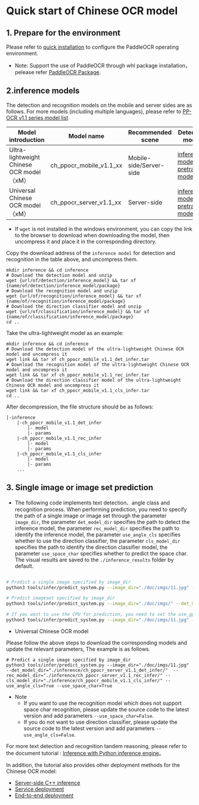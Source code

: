 
# Quick start of Chinese OCR model

## 1. Prepare for the environment

Please refer to [quick installation](./installation_en.md) to configure the PaddleOCR operating environment.

* Note: Support the use of PaddleOCR through whl package installation，pelease refer  [PaddleOCR Package](./whl_en.md).

## 2.inference models

The detection and recognition models on the mobile and server sides are as follows. For more models  (including multiple languages), please refer to [PP-OCR v1.1 series model list](../doc_ch/models_list.md)


| Model introduction    | Model name     |  Recommended scene      | Detection model | Direction Classifier | Recognition model |
| ------------ | --------------- | ----------------|---- | ---------- | -------- |
| Ultra-lightweight Chinese OCR model（xM） | ch_ppocr_mobile_v1.1_xx |Mobile-side/Server-side|[inference model](link) / [pretrained model](link)|[inference model](link) / [pretrained model](link) |[inference model](link) / [pretrained model](link)      |
| Universal Chinese OCR model（xM）   |ch_ppocr_server_v1.1_xx|Server-side |[inference model](link) / [pretrained model](link)          |[inference model](link) / [pretrained model](link)    |[inference model](link) / [pretrained model](link)  |

* If `wget` is not installed in the windows environment, you can copy the link to the browser to download when downloading the model, then uncompress it and place it in the corresponding directory.

Copy the download address of the `inference model` for detection and recognition in the table above, and uncompress them.

```
mkdir inference && cd inference
# Download the detection model and unzip
wget {url/of/detection/inference_model} && tar xf {name/of/detection/inference_model/package}
# Download the recognition model and unzip
wget {url/of/recognition/inference_model} && tar xf {name/of/recognition/inference_model/package}
# Download the direction classifier model and unzip
wget {url/of/classification/inference_model} && tar xf {name/of/classification/inference_model/package}
cd ..
```

Take the ultra-lightweight model as an example:

```
mkdir inference && cd inference
# Download the detection model of the ultra-lightweight Chinese OCR model and uncompress it
wget link && tar xf ch_ppocr_mobile_v1.1_det_infer.tar
# Download the recognition model of the ultra-lightweight Chinese OCR model and uncompress it
wget link && tar xf ch_ppocr_mobile_v1.1_rec_infer.tar
# Download the direction classifier model of the ultra-lightweight Chinese OCR model and uncompress it
wget link && tar xf ch_ppocr_mobile_v1.1_cls_infer.tar
cd ..
```

After decompression, the file structure should be as follows:

```
|-inference
    |-ch_ppocr_mobile_v1.1_det_infer
        |- model
        |- params
    |-ch_ppocr_mobile_v1.1_rec_infer
        |- model
        |- params
    |-ch_ppocr_mobile_v1.1_cls_infer
        |- model
        |- params
    ...
```

## 3. Single image or image set prediction

* The following code implements text detection、angle class and recognition process. When performing prediction, you need to specify the path of a single image or image set through the parameter `image_dir`, the parameter `det_model_dir` specifies the path to detect the inference model, the parameter `rec_model_dir` specifies the path to identify the inference model, the parameter `use_angle_cls` specifies whether to use the direction classifier, the parameter `cls_model_dir` specifies the path to identify the direction classifier model, the parameter `use_space_char` specifies whether to predict the space char. The visual results are saved to the `./inference_results` folder by default.



```bash

# Predict a single image specified by image_dir
python3 tools/infer/predict_system.py --image_dir="./doc/imgs/11.jpg" --det_model_dir="./inference/ch_ppocr_mobile_v1.1_det_infer/"  --rec_model_dir="./inference/ch_ppocr_mobile_v1.1_rec_infer/" --cls_model_dir="./inference/ch_ppocr_mobile_v1.1_cls_infer/" --use_angle_cls=True --use_space_char=True

# Predict imageset specified by image_dir
python3 tools/infer/predict_system.py --image_dir="./doc/imgs/" --det_model_dir="./inference/ch_ppocr_mobile_v1.1_det_infer/"  --rec_model_dir="./inference/ch_ppocr_mobile_v1.1_rec_infer/" --cls_model_dir="./inference/ch_ppocr_mobile_v1.1_cls_infer/" --use_angle_cls=True --use_space_char=True

# If you want to use the CPU for prediction, you need to set the use_gpu parameter to False
python3 tools/infer/predict_system.py --image_dir="./doc/imgs/11.jpg" --det_model_dir="./inference/ch_ppocr_mobile_v1.1_det_infer/"  --rec_model_dir="./inference/ch_ppocr_mobile_v1.1_rec_infer/" --cls_model_dir="./inference/ch_ppocr_mobile_v1.1_cls_infer/" --use_angle_cls=True --use_space_char=True --use_gpu=False
```

- Universal Chinese OCR model

Please follow the above steps to download the corresponding models and update the relevant parameters, The example is as follows.

```
# Predict a single image specified by image_dir
python3 tools/infer/predict_system.py --image_dir="./doc/imgs/11.jpg" --det_model_dir="./inference/ch_ppocr_server_v1.1_det_infer/"  --rec_model_dir="./inference/ch_ppocr_server_v1.1_rec_infer/" --cls_model_dir="./inference/ch_ppocr_mobile_v1.1_cls_infer/" --use_angle_cls=True --use_space_char=True
```

* Note
    - If you want to use the recognition model which does not support space char recognition, please update the source code to the latest version and add parameters `--use_space_char=False`.
    - If you do not want to use direction classifier, please update the source code to the latest version and add parameters `--use_angle_cls=False`.


For more text detection and recognition tandem reasoning, please refer to the document tutorial
: [Inference with Python inference engine](./inference_en.md)。

In addition, the tutorial also provides other deployment methods for the Chinese OCR model:
- [Server-side C++ inference](../../deploy/cpp_infer/readme_en.md)
- [Service deployment](../../deploy/pdserving/readme_en.md)
- [End-to-end deployment](../../deploy/lite/readme_en.md)
